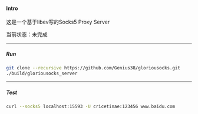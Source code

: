#### Intro

这是一个基于libev写的Socks5 Proxy Server

当前状态：未完成

***

##### Run
```bash
git clone --recursive https://github.com/Genius38/gloriousocks.git
./build/gloriousocks_server
```
***
##### Test
```bash
curl --socks5 localhost:15593 -U cricetinae:123456 www.baidu.com
```
